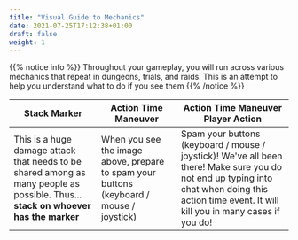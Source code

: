 ```yaml
---
title: "Visual Guide to Mechanics"
date: 2021-07-25T17:12:38+01:00
draft: false
weight: 1
---
```

 

{{% notice info %}}
Throughout your gameplay, you will run across various mechanics that repeat in dungeons, trials, and raids. This is an attempt to help you understand what to do if you see them
{{% /notice %}}

| Stack Marker | Action Time Maneuver | Action Time Maneuver Player Action |
| --- | --- | --- |
| This is a huge damage attack that needs to be shared among as many people as possible. Thus... **stack on whoever has the marker** | When you see the image above, prepare to spam your buttons (keyboard / mouse / joystick) | Spam your buttons (keyboard / mouse / joystick)! We've all been there! Make sure you do not end up typing into chat when doing this action time event. It will kill you in many cases if you do! |

